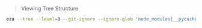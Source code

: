 > Viewing Tree Structure

```bash
eza --tree --level=3 --git-ignore --ignore-glob 'node_modules|__pycache__|venv|.git|.idea|*.pyc|*.log'
```
